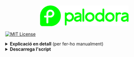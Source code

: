 <p align="center"><a href="https://github.com/mantekillah/palodora" target="_blank"><img src="./palodora-logo.png" height="66" /></a></p>

[![MIT License][license-shield]][license-url]

<details>
  <summary><b>Explicació en detall</b> (per fer-ho manualment)</summary>
  
---
  
1) [Optimitza les velocitats](#optimitzar-velocitats)
2) [Actualitza el sistema](#actualitzar-el-sistema)
3) [Defineix el nom de la màquina](#definir-el-nom-de-la-màquina)
4) [Reinicia el sistema](#reiniciar-el-sistema)
5) [Activa els repositoris d'RPM Fusion](#activar-rpm-fusion-free-i-nonfree)
6) [Instal·la còdecs](#installar-còdecs)
6) [Activa la paqueteria Flatpak](#habilitar-flatpak)
7) [Instal·la el que vulguis](#installar-el-que-vulguis)
8) [Elimina el que no vulguis](#eliminar-el-que-no-vulguis)
  
---
  
## Optimitzar velocitats

Obrir la Terminal i posar la següent ordre per editar l'arixu **dnf.conf**:

`echo "fastestmirror=True" | sudo tee -a /etc/dnf/dnf.conf`
  
`echo "max_parallel_downloads=10" | sudo tee -a /etc/dnf/dnf.conf`
  
`echo "defaultyes=True" | sudo tee -a /etc/dnf/dnf.conf`
  
`echo "keepcache=True" | sudo tee -a /etc/dnf/dnf.conf`
  
`echo "deltarpm=True" | sudo tee -a /etc/dnf/dnf.conf`

## Actualitzar el sistema

`sudo dnf update -y --refresh`

`sudo dnf upgrade -y`

## Definir el nom de la màquina

`sudo hostnamectl set-hostname linux`

## Reiniciar el sistema

`sudo reboot now`

## Activar RPM Fusion (*free* i *nonfree*)

`sudo dnf install -y https://mirrors.rpmfusion.org/free/fedora/rpmfusion-free-release-$(rpm -E %fedora).noarch.rpm https://mirrors.rpmfusion.org/nonfree/fedora/rpmfusion-nonfree-release-$(rpm -E %fedora).noarch.rpm`

`sudo dnf -y groupupdate core`

`sudo dnf -y groupupdate multimedia --setop="install_weak_deps=False" --exclude=PackageKit-gstreamer-plugin`

`sudo dnf -y groupupdate sound-and-video`

`sudo dnf install -y rpmfusion-free-release-tainted`

`sudo dnf install -y libdvdcss`

`sudo dnf install -y rpmfusion-nonfree-release-tainted`

`sudo dnf install -y \*-firmware`

## Instal·lar Còdecs

`sudo dnf mark -y install libfreeaptx pipewire-codec-aptx`
  
## Fix del rellotge
  
`sudo timedatectl set-local-rtc 1`

## Habilitar Flatpak

`flatpak remote-add --if-not-exists flathub https://flathub.org/repo/flathub.flatpakrepo`

## Instal·lar el que vulguis
  
### Preparant la descarrega del *Visual Studio Code*
  
`sudo rpm --import https://packages.microsoft.com/keys/microsoft.asc`

`sudo sh -c "echo -e '[code]\nname=Visual Studio Code\nbaseurl=https://packages.microsoft.com/yumrepos/vscode\nenabled=1\ngpgcheck=1\ngpgkey=https://packages.microsoft.com/keys/microsoft.asc' > /etc/yum.repos.d/vscode.repo"`
  
`sudo dnf check-update -y`

### Instal·lo *neofetch*, *screenfetch*, *GIMP*, drivers d'*Nvidia*, *VSCode*, *Google Chrome* i dependències de l'*ONLYOFFICE*
  
`sudo dnf install -y neofetch screenfetch gimp akmod-nvidia xorg-x11-drv-nvidia-cuda code google-chrome-stable dejavu-sans-fonts dejavu-sans-mono-fonts liberation-narrow-fonts dejavu-serif-fonts`
  
### Instal·lo *ONLYOFFICE*
  
`sudo rpm -i https://download.onlyoffice.com/install/desktop/editors/linux/onlyoffice-desktopeditors.x86_64.rpm`
  
`https://download.opera.com/download/get/?partner=www&opsys=Linux&package=RPM`
`https://go.microsoft.com/fwlink/p/?LinkID=2112907&clcid=0x409&culture=en-us&country=US`
  
`sudo dnf install -y fedora-workstation-repositories`
  
`sudo dnf config-manager --set-enabled google-chrome`

`sudo dnf install -y google-chrome-stable`
  
`sudo dnf copr enable -y refi64/webapp-manager`

`sudo dnf install -y webapp-manager`

`sudo dnf install -y bpytop xclip filezilla fontawesome-fonts gnome-shell-extension-dash-to-dock gnome-shell-extension-netspeed gnome-shell-extension-gpaste micro papirus-icon-theme discord gnome-pomodoro gnome-shell-extension-user-theme simplescreenrecorder alien bleachbit gparted vlc p7zip* gnome-tweaks gnome-extensions-app chrome-gnome-shell lame gpart ffmpeg tree telegram-desktop android-tools gnome-sound-recorder supertux dconf-editor kdenlive ffmpegthumbs htop qbittorrent curl git handbrake-gui obs-studio discord gstreamer-plugins* gstreamer1-plugins* pip google-chrome-stable kernel-headers kernel-devel gcc glibc-headers make dkms file-roller file-roller-nautilus cpu-x gnome-power-manager cabextract xorg-x11-font-utils fontconfig musescore pdfarranger youtube-dl xorg-x11-drv-amdgpu grub-customizer vim steam git mesa-libGLU.i686 timeshift htop lutris`
  
`sudo rpm -i https://downloads.sourceforge.net/project/mscorefonts2/rpms/msttcore-fonts-installer-2.6-1.noarch.rpm`
  
`flatpak install -y flathub com.github.muriloventuroso.pdftricks`

`flatpak install -y flathub com.github.tchx84.Flatseal`
  
`flatpak install -y flathub com.mattjakeman.ExtensionManager`
  
`sudo flatpak override --filesystem=~/.themes`

`flatpak update -y`
  
`flatpak uninstall -y --unused --delete-data`
  
`sudo dnf update -y --refresh`
  
`fc-cache -v`
  
`sudo dnf autoremove -y`

## Eliminar el que no vulguis

`sudo dnf remove -y libreoffice* rhythmbox rhythmbox-alternative-toolbar fedora-chromium-config`
`[Per desinstal·lar folder]`

`sudo dnf autoremove`

`sudo dnf clean all`

---
  
</details>

<details>
  <summary><b>Descarrega l'script</b></summary>

<p align="center"><b>L'script encara no està disponible.</b></p>

</details>

[license-shield]: https://img.shields.io/github/license/mantekillah/palodora.svg
[license-url]: https://github.com/mantekillah/palodora/blob/master/LICENSE
